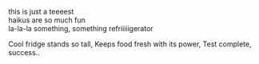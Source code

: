 this is just a teeeest  
haikus are so much fun  
la-la-la something, something
refriiiiigerator

Cool fridge stands so tall,
Keeps food fresh with its power,
Test complete, success..
